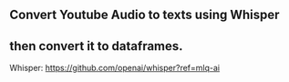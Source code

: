 ## Convert Youtube Audio to texts using Whisper
## then convert it to dataframes.

Whisper:
https://github.com/openai/whisper?ref=mlq-ai
